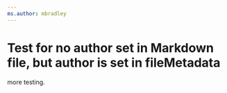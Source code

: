 ```yaml
---
ms.author: mbradley
---
```

# Test for no author set in Markdown file, but author is set in fileMetadata

more testing.






